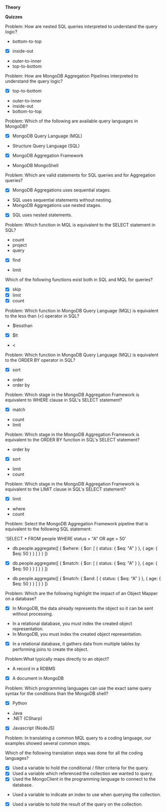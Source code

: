 **Theory**


**Quizzes**

Problem:
How are nested SQL queries interpreted to understand the query logic?

- bottom-to-top
- [X] inside-out
- outer-to-inner
- top-to-bottom

Problem:
How are MongoDB Aggregation Pipelines interpreted to understand the query logic?

- [X] top-to-bottom
- outer-to-inner
- inside-out
- bottom-to-top

Problem:
Which of the following are available query languages in MongoDB?

- [X] MongoDB Query Language (MQL)
- Structure Query Language (SQL)
- [X] MongoDB Aggregation Framework
- MongoDB MongoShell

Problem:
Which are valid statements for SQL queries and for Aggregation queries?

- [X] MongoDB Aggregations uses sequential stages.
- SQL uses sequential statements without nesting.
- MongoDB Aggregations use nested stages.
- [X] SQL uses nested statements.

Problem:
Which function in MQL is equivalent to the SELECT statement in SQL?

- count
- project
- query
- [X] find
- limit

Which of the following functions exist both in SQL and MQL for queries?

- [X] skip
- [X] limit
- [X] count

Problem:
Which function in MongoDB Query Language (MQL) is equivalent to the less than (<) operator in SQL?

- $lessthan
- [X] $lt 
- <

Problem:
Which function in MongoDB Query Language (MQL) is equivalent to the ORDER BY operator in SQL?

- [X] sort
- order
- order by

Problem:
Which stage in the MongoDB Aggregation Framework is equivalent to WHERE clause in SQL's SELECT statement?

- [X] match
- count
- limit

Problem:
Which stage in the MongoDB Aggregation Framework is equivalent to the ORDER BY function in SQL's SELECT statement?

- order by
- [X] sort
- limit
- count

Problem:
Which stage in the MongoDB Aggregation Framework is equivalent to the LIMIT clause in SQL's SELECT statement?

- [X] limit
- where
- count

Problem:
Select the MongoDB Aggregation Framework pipeline that is equivalent to the following SQL statement:

'SELECT * FROM people WHERE status = "A" OR age = 50'

- db.people.aggregate([ { $where: { $or: [ { status: { $eq: "A" } }, { age: { $eq: 50 } } ] } } ])
- [X]   db.people.aggregate([ { $match: { $or: [ { status: { $eq: "A" } }, { age: { $eq: 50 } } ] } } ])
- db.people.aggregate([ { $match: { $and: [ { status: { $eq: "A" } }, { age: { $eq: 50 } } ] } } ])

Problem:
Which are the following highlight the impact of an Object Mapper on a database?

- [X] In MongoDB, the data already represents the object so it can be sent without processing.
- In a relational database, you must index the created object representation.
- In MongoDB, you must index the created object representation.
- [X] In a relational database, it gathers data from multiple tables by performing joins to create the object.

Problem:What typically maps directly to an object?

- A record in a RDBMS
- [X] A document in MongoDB

Problem:
Which programming languages can use the exact same query syntax for the conditions than the MongoDB shell?

- [X] Python
- Java
- .NET (CSharp)
- [X] Javascript (NodeJS)

Problem:
In translating a common MQL query to a coding language, our examples showed several common steps.

Which of the following translation steps was done for all the coding languages?

- [X] Used a variable to hold the conditional / filter criteria for the query.
- [X] Used a variable which referenced the collection we wanted to query.
- [X] Used the MongoClient in the programming language to connect to the database.
- Used a variable to indicate an index to use when querying the collection.
- [X] Used a variable to hold the result of the query on the collection.